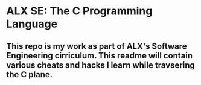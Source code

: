 # ALX SE: The C Programming Language

## This repo is my work as part of ALX's Software Engineering cirriculum. This readme will contain various cheats and hacks I learn while travsering the C plane.
